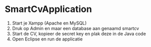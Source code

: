 # SmartCvApplication
1. Start je Xampp (Apache en MySQL)
2. Druk op Admin en maar een database aan genaamd smartcv
3. Start de CV, kopieer de secret key en plak deze in de Java code
4. Open Eclipse en run de applicatie
 